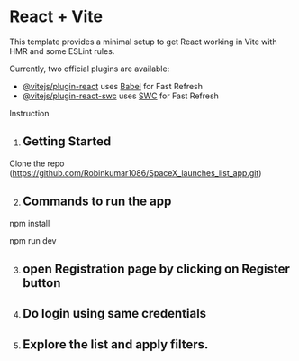 # React + Vite

This template provides a minimal setup to get React working in Vite with HMR and some ESLint rules.

Currently, two official plugins are available:

- [@vitejs/plugin-react](https://github.com/vitejs/vite-plugin-react/blob/main/packages/plugin-react/README.md) uses [Babel](https://babeljs.io/) for Fast Refresh
- [@vitejs/plugin-react-swc](https://github.com/vitejs/vite-plugin-react-swc) uses [SWC](https://swc.rs/) for Fast Refresh



Instruction

1. ## Getting Started

Clone the repo
(https://github.com/Robinkumar1086/SpaceX_launches_list_app.git)

2. ## Commands to run the app
  npm install
  
  npm run dev

3. ## open Registration page by clicking on Register button
4. ## Do login using same credentials
5. ## Explore the list and apply filters. 


